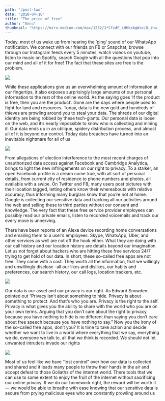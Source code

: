```yaml
---
path: "/post-two"
date: "2018-04-10"
title: "The price of free"
author: "Annu"
thumbnail: "https://miro.medium.com/max/1252/1*CfzdF_iHHbxAgWioLB_ihw.jpeg" 
---
```



Today, most of us wake up from hearing the ‘ping’ sound of our WhatsApp notification. We connect with our friends on FB or Snapchat, browse through our Instagram feeds every 5 minutes, watch videos on youtube, listen to music on Spotify, search Google with all the questions that pop into our mind and all of it for free! The fact that these sites are free is the problem.

<img src="https://miro.medium.com/max/1252/1*CfzdF_iHHbxAgWioLB_ihw.jpeg" />

 While these applications give us an overwhelming amount of information at our fingertips, it also exposes surprisingly large amounts of our personal information to the rest of the online world. As the saying goes ‘If the product is free, then you are the product’.
Gone are the days where people used to fight for land and resources. Today, data is the new gold and hundreds of thieves are prowling around you to steal your data. The shreds of our digital identity are being robbed by these tech-giants. Our personal data is loose on the web, and it’s nearly impossible to know who is collecting and mining it. Our data ends up in an oblique, spidery distribution process, and almost all of it is beyond our control. Today data breaches have turned into an inevitable nightmare for all of us


<img src="https://miro.medium.com/max/700/1*YIoyLbidn53Mk48aqiwU4A.jpeg" />

From allegations of election interference to the most recent charges of unauthorized data access against Facebook and Cambridge Analytica, brings to light the new infringements on our right to privacy. To a stalker, an open Facebook profile is a dream come true, with all sort of personal details, from current city of residence to phone numbers and photos, all available with a swipe. On Twitter and FB, many users post pictures with their location tagged, letting others know their whereabouts with relative accuracy, thus informing many burglars know that you’re not at home. Google is collecting our sensitive data and tracking all our activities around the web and selling these to third parties without our consent and knowledge. The very fact that these free service provider employees can possibly read our private emails, listen to recorded voicemails and track our every move is unnerving.


There have been reports of an Alexa device recording home conversations and emailing them to a user’s employees. Skype, WhatsApp, Uber, and other services as well are not off the hook either. What they are doing with our call history and our location history are details beyond our imagination. Let us not forget about hackers who are hitting these free services 24/7 trying to get hold of our data. In short, these so-called free apps are not free. They come with a cost. They worth all the information, that we willingly and unwillingly disclose –all our likes and dislikes, our habits and preferences, our search history, our call logs, location trackers, etc.


<img src="https://miro.medium.com/max/626/1*lfaxkZQCGzhOSotAR5s_jA.jpeg" />

Our data is our asset and our privacy is our right. As Edward Snowden pointed out “Privacy isn’t about something to hide. Privacy is about something to protect. And that’s who you are. Privacy is the right to the self. Privacy is what gives you the ability to share with the world who you are on your own terms. Arguing that you don’t care about the right to privacy because you have nothing to hide is no different than saying you don’t care about free speech because you have nothing to say.”
Now you the irony of the so-called free apps, don’t you? It is time to take action and decide whether we want to live in a world where everything that we say, everything we do, everyone we talk to, all that we think is recorded. We should not let unwanted intruders invade our rights


<img src="https://miro.medium.com/max/626/1*6M1GiLDO2KNDIZSri1BKAw.jpeg" />

Most of us feel like we have “lost control” over how our data is collected and shared and it leads many people to throw their hands in the air and accept defeat to those Goliaths of the internet world. There tools that we can use to some extent to enjoy the fruit of the internet without sacrificing our online privacy. If we do our homework right, the reward will be worth it — we would be able to breathe with ease knowing that our sensitive data is secure from prying malicious eyes who are constantly prowling around us